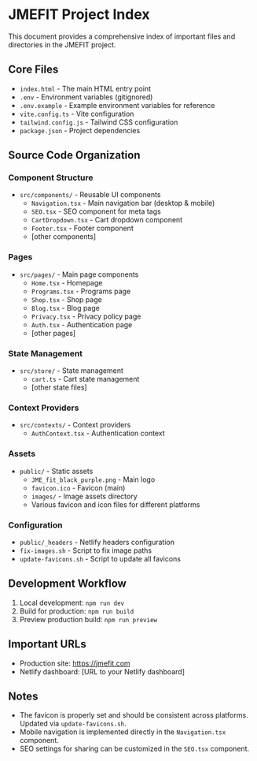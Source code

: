 # JMEFIT Project Index

This document provides a comprehensive index of important files and directories in the JMEFIT project.

## Core Files

- `index.html` - The main HTML entry point
- `.env` - Environment variables (gitignored)
- `.env.example` - Example environment variables for reference
- `vite.config.ts` - Vite configuration
- `tailwind.config.js` - Tailwind CSS configuration
- `package.json` - Project dependencies

## Source Code Organization

### Component Structure

- `src/components/` - Reusable UI components
  - `Navigation.tsx` - Main navigation bar (desktop & mobile)
  - `SEO.tsx` - SEO component for meta tags
  - `CartDropdown.tsx` - Cart dropdown component
  - `Footer.tsx` - Footer component
  - [other components]

### Pages

- `src/pages/` - Main page components
  - `Home.tsx` - Homepage
  - `Programs.tsx` - Programs page
  - `Shop.tsx` - Shop page
  - `Blog.tsx` - Blog page
  - `Privacy.tsx` - Privacy policy page
  - `Auth.tsx` - Authentication page
  - [other pages]

### State Management

- `src/store/` - State management
  - `cart.ts` - Cart state management
  - [other state files]

### Context Providers

- `src/contexts/` - Context providers
  - `AuthContext.tsx` - Authentication context

### Assets

- `public/` - Static assets
  - `JME_fit_black_purple.png` - Main logo
  - `favicon.ico` - Favicon (main)
  - `images/` - Image assets directory
  - Various favicon and icon files for different platforms

### Configuration

- `public/_headers` - Netlify headers configuration
- `fix-images.sh` - Script to fix image paths
- `update-favicons.sh` - Script to update all favicons

## Development Workflow

1. Local development: `npm run dev`
2. Build for production: `npm run build`
3. Preview production build: `npm run preview`

## Important URLs

- Production site: https://jmefit.com
- Netlify dashboard: [URL to your Netlify dashboard]

## Notes

- The favicon is properly set and should be consistent across platforms. Updated via `update-favicons.sh`.
- Mobile navigation is implemented directly in the `Navigation.tsx` component.
- SEO settings for sharing can be customized in the `SEO.tsx` component.
